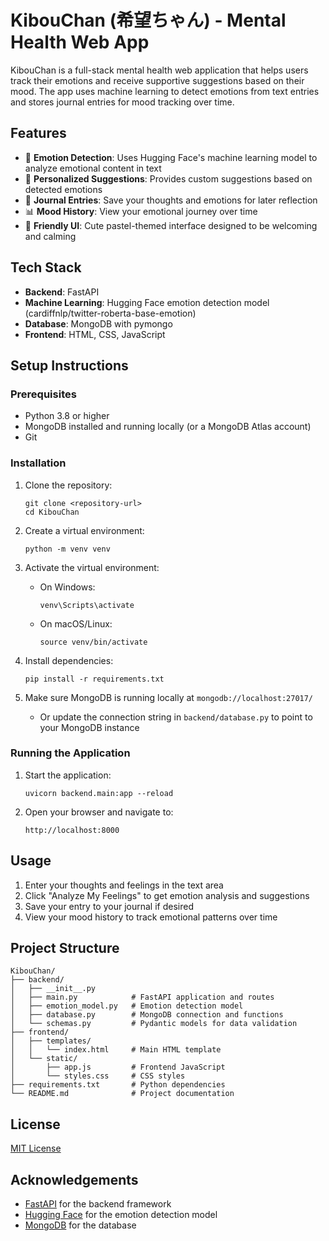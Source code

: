 # KibouChan (希望ちゃん) - Mental Health Web App

KibouChan is a full-stack mental health web application that helps users track their emotions and receive supportive suggestions based on their mood. The app uses machine learning to detect emotions from text entries and stores journal entries for mood tracking over time.

## Features

- 🧠 **Emotion Detection**: Uses Hugging Face's machine learning model to analyze emotional content in text
- 💭 **Personalized Suggestions**: Provides custom suggestions based on detected emotions
- 📝 **Journal Entries**: Save your thoughts and emotions for later reflection
- 📊 **Mood History**: View your emotional journey over time
- 🎨 **Friendly UI**: Cute pastel-themed interface designed to be welcoming and calming

## Tech Stack

- **Backend**: FastAPI
- **Machine Learning**: Hugging Face emotion detection model (cardiffnlp/twitter-roberta-base-emotion)
- **Database**: MongoDB with pymongo
- **Frontend**: HTML, CSS, JavaScript

## Setup Instructions

### Prerequisites

- Python 3.8 or higher
- MongoDB installed and running locally (or a MongoDB Atlas account)
- Git

### Installation

1. Clone the repository:
   ```
   git clone <repository-url>
   cd KibouChan
   ```

2. Create a virtual environment:
   ```
   python -m venv venv
   ```

3. Activate the virtual environment:
   - On Windows:
     ```
     venv\Scripts\activate
     ```
   - On macOS/Linux:
     ```
     source venv/bin/activate
     ```

4. Install dependencies:
   ```
   pip install -r requirements.txt
   ```

5. Make sure MongoDB is running locally at `mongodb://localhost:27017/`
   - Or update the connection string in `backend/database.py` to point to your MongoDB instance

### Running the Application

1. Start the application:
   ```
   uvicorn backend.main:app --reload
   ```

2. Open your browser and navigate to:
   ```
   http://localhost:8000
   ```

## Usage

1. Enter your thoughts and feelings in the text area
2. Click "Analyze My Feelings" to get emotion analysis and suggestions
3. Save your entry to your journal if desired
4. View your mood history to track emotional patterns over time

## Project Structure

```
KibouChan/
├── backend/
│   ├── __init__.py
│   ├── main.py            # FastAPI application and routes
│   ├── emotion_model.py   # Emotion detection model
│   ├── database.py        # MongoDB connection and functions
│   └── schemas.py         # Pydantic models for data validation
├── frontend/
│   ├── templates/
│   │   └── index.html     # Main HTML template
│   └── static/
│       ├── app.js         # Frontend JavaScript
│       └── styles.css     # CSS styles
├── requirements.txt       # Python dependencies
└── README.md              # Project documentation
```

## License

[MIT License](LICENSE)

## Acknowledgements

- [FastAPI](https://fastapi.tiangolo.com/) for the backend framework
- [Hugging Face](https://huggingface.co/) for the emotion detection model
- [MongoDB](https://www.mongodb.com/) for the database